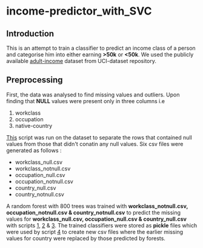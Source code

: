 # income-predictor_with_SVC

## Introduction

This is an attempt to train a classifier to predict an income class of a person and categorise him into either earning **>50k** or **<50k**. We used the publicly available [adult-income](https://archive.ics.uci.edu/ml/datasets/adult) dataset from UCI-dataset repository.

## Preprocessing
First, the data was analysed to find missing values and outliers. Upon finding that **NULL** values were present only in three columns i.e
1. workclass
2. occupation
3. native-country

[This](https://github.com/pk00095/income-predictor_with_SVC/blob/master/NaNseparator.py) script was run on the dataset to separate the rows that contained null values from those that didn't conatin any null values. Six csv files were generated as follows :

* workclass_null.csv
* workclass_notnull.csv
* occupation_null.csv
* occupation_notnull.csv
* country_null.csv
* country_notnull.csv

A random forest with 800 trees was trained with **workclass_notnull.csv, occupation_notnull.csv & country_notnull.csv** to predict the missing values for **workclass_null.csv, occupation_null.csv & country_null.csv** with scripts [1](https://github.com/pk00095/income-predictor_with_SVC/blob/master/workclass_randomforest.py), [2](https://github.com/pk00095/income-predictor_with_SVC/blob/master/occupation_randomforest.py) & [3](https://github.com/pk00095/income-predictor_with_SVC/blob/master/country_randomforest.py). The trained classifiers were stored as **pickle** files which were used by script [4](https://github.com/pk00095/income-predictor_with_SVC/blob/master/replace_nullcountry.py) to create new csv files where the earlier missing values for country were replaced by those predicted by forests.
